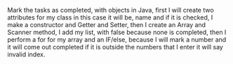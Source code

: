 Mark the tasks as completed, with objects in Java, first I will create two attributes for my class in this case it will be, name and if it is checked, I make a constructor and Getter and Setter, then I create an Array and Scanner method, I add my list, with false because none is completed, then I perform a for for my array and an IF/else, because I will mark a number and it will come out completed if it is outside the numbers that I enter it will say invalid index.